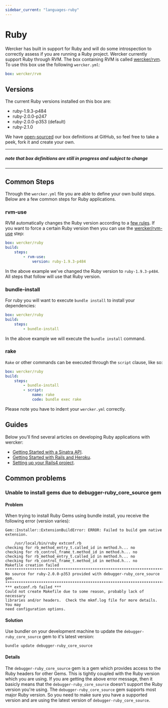 ```yaml
---
sidebar_current: "languages-ruby"
---
```


# Ruby

Wercker has built in support for Ruby and will do some introspection to correctly assess if you are running a Ruby project. Wercker currently support Ruby through RVM. The box containing RVM is called [wercker/rvm](https://app.wercker.com/#explore/boxes/wercker/rvm). To use this box use the following `wercker.yml`:

``` yaml
box: wercker/rvm
```

## Versions

The current Ruby versions installed on this box are:

- ruby-1.9.3-p484
- ruby-2.0.0-p247
- ruby-2.0.0-p353 (default)
- ruby-2.1.0

We have [open-sourced](https://github.com/wercker/box-rvm) our box definitions at GitHub, so feel free to take a peek, fork it and create your own.

***
##### note that box definitions are still in progress and subject to change
***

## Common Steps

Through the `wercker.yml` file you are able to define your own build steps. Below are a few common steps for Ruby applications.

### rvm-use

RVM automatically changes the Ruby version according to a [few rules](https://rvm.io/workflow/projects). If you want to force a certain Ruby version then you can use the [wercker/rvm-use](https://app.wercker.com/#explore/steps/wercker/rvm-use) step:

``` yaml
box: wercker/ruby
build:
    steps:
        - rvm-use:
            version: ruby-1.9.3-p484
```

In the above example we've changed the Ruby version to `ruby-1.9.3-p484`. All steps that follow will use that Ruby version.

### bundle-install

For ruby you will want to execute `bundle install` to install your dependencies:

``` yaml
box: wercker/ruby
build:
    steps:
        - bundle-install
```
In the above example we will execute the `bundle install` command.

### rake

`Rake` or other commands can be executed through the `script` clause, like so:

``` yaml
box: wercker/ruby
build:
    steps:
        - bundle-install
        - script:
            name: rake
            code: bundle exec rake
```
Please note you have to indent your `wercker.yml` correctly.

## Guides

Below you'll find several articles on developing Ruby applications with wercker:

* [Getting Started with a Sinatra API](/articles/languages/ruby/getting-started-sinatra-api.html "Getting Started with a Sinatra API ").
* [Getting Started with Rails and Heroku](/articles/languages/ruby/rails-heroku.html "Getting Started with Rails and Heroku").
* [Setting up your Rails4 project](/articles/languages/ruby/settingup-rails4.html "Setting up your Rails4 project").

## Common problems

### Unable to install gems due to debugger-ruby\_core\_source gem

#### Problem

When trying to install Ruby Gems using bundle install, you receive the
following error (version varies):

```
Gem::Installer::ExtensionBuildError: ERROR: Failed to build gem native extension.

    /usr/local/bin/ruby extconf.rb
checking for rb_method_entry_t.called_id in method.h... no
checking for rb_control_frame_t.method_id in method.h... no
checking for rb_method_entry_t.called_id in method.h... no
checking for rb_control_frame_t.method_id in method.h... no
Makefile creation failed
**************************************************************************
No source for ruby-2.0.0-p353 provided with debugger-ruby_core_source gem.
**************************************************************************
*** extconf.rb failed ***
Could not create Makefile due to some reason, probably lack of necessary
libraries and/or headers.  Check the mkmf.log file for more details.  You may
need configuration options.
```

#### Solution

Use bundler on your development machine to update the
`debugger-ruby_core_source` gem to it's latest version:

```
bundle update debugger-ruby_core_source
```

#### Details

The `debugger-ruby_core_source` gem is a gem which provides access to the Ruby
headers for other Gems. This is tightly coupled with the Ruby version which you
are using. If you are getting the above error message, then it basicly means
that the `debugger-ruby_core_source` doesn't support the Ruby version you're
using. The `debugger-ruby_core_source` gem supports most major Ruby version. So
you need to make sure you have a supported version and are using the latest
version of `debugger-ruby_core_source`.
